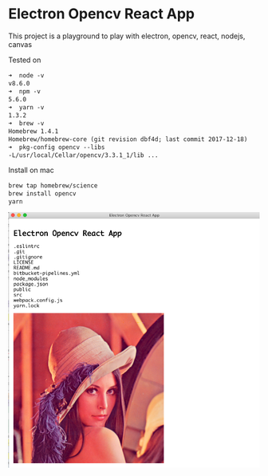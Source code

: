 # Electron Opencv React App

This project is a playground to play with electron, opencv, react, nodejs, canvas

Tested on
```
➜  node -v
v8.6.0
➜  npm -v
5.6.0
➜  yarn -v
1.3.2
➜  brew -v
Homebrew 1.4.1
Homebrew/homebrew-core (git revision dbf4d; last commit 2017-12-18)
➜  pkg-config opencv --libs
-L/usr/local/Cellar/opencv/3.3.1_1/lib ...
```

Install on mac
```
brew tap homebrew/science
brew install opencv
yarn
```


![](screen-shot.png)

